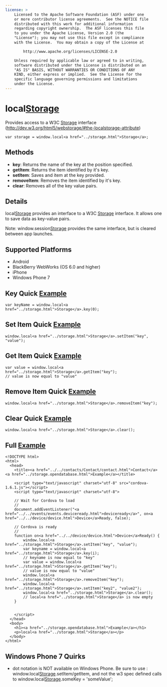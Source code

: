 ```yaml
---
license: >
    Licensed to the Apache Software Foundation (ASF) under one
    or more contributor license agreements.  See the NOTICE file
    distributed with this work for additional information
    regarding copyright ownership.  The ASF licenses this file
    to you under the Apache License, Version 2.0 (the
    "License"); you may not use this file except in compliance
    with the License.  You may obtain a copy of the License at

        http://www.apache.org/licenses/LICENSE-2.0

    Unless required by applicable law or agreed to in writing,
    software distributed under the License is distributed on an
    "AS IS" BASIS, WITHOUT WARRANTIES OR CONDITIONS OF ANY
    KIND, either express or implied.  See the License for the
    specific language governing permissions and limitations
    under the License.
---
```


local<a href="../storage.html">Storage</a>
===============

Provides access to a W3C <a href="../storage.html">Storage</a> interface (http://dev.w3.org/html5/webstorage/#the-localstorage-attribute)

    var storage = window.local<a href="../storage.html">Storage</a>;

Methods
-------

- __key__: Returns the name of the key at the position specified. 
- __getItem__: Returns the item identified by it's key.
- __setItem__: Saves and item at the key provided.
- __removeItem__: Removes the item identified by it's key.
- __clear__: Removes all of the key value pairs.

Details
-----------

local<a href="../storage.html">Storage</a> provides an interface to a W3C <a href="../storage.html">Storage</a> interface.  It allows one to save data as key-value pairs.

Note: window.session<a href="../storage.html">Storage</a> provides the same interface, but is cleared between app launches.

Supported Platforms
-------------------

- Android
- BlackBerry WebWorks (OS 6.0 and higher)
- iPhone
- Windows Phone 7

Key Quick <a href="../storage.opendatabase.html">Example</a>
-------------

    var keyName = window.local<a href="../storage.html">Storage</a>.key(0);

Set Item Quick <a href="../storage.opendatabase.html">Example</a>
-------------

    window.local<a href="../storage.html">Storage</a>.setItem("key", "value");

Get Item Quick <a href="../storage.opendatabase.html">Example</a>
-------------

	var value = window.local<a href="../storage.html">Storage</a>.getItem("key");
	// value is now equal to "value"

Remove Item Quick <a href="../storage.opendatabase.html">Example</a>
-------------

	window.local<a href="../storage.html">Storage</a>.removeItem("key");

Clear Quick <a href="../storage.opendatabase.html">Example</a>
-------------

	window.local<a href="../storage.html">Storage</a>.clear();

Full <a href="../storage.opendatabase.html">Example</a>
------------

    <!DOCTYPE html>
    <html>
      <head>
        <title><a href="../../contacts/Contact/contact.html">Contact</a> <a href="../storage.opendatabase.html">Example</a></title>

        <script type="text/javascript" charset="utf-8" src="cordova-1.6.1.js"></script>
        <script type="text/javascript" charset="utf-8">

        // Wait for Cordova to load
        //
        document.addEventListener("<a href="../../events/events.deviceready.html">deviceready</a>", on<a href="../../device/device.html">Device</a>Ready, false);

        // Cordova is ready
        //
        function on<a href="../../device/device.html">Device</a>Ready() {
			window.local<a href="../storage.html">Storage</a>.setItem("key", "value");
			var keyname = window.local<a href="../storage.html">Storage</a>.key(i);
			// keyname is now equal to "key"
			var value = window.local<a href="../storage.html">Storage</a>.getItem("key");
			// value is now equal to "value"
			window.local<a href="../storage.html">Storage</a>.removeItem("key");
			window.local<a href="../storage.html">Storage</a>.setItem("key2", "value2");
			window.local<a href="../storage.html">Storage</a>.clear();
			// local<a href="../storage.html">Storage</a> is now empty
        }
    

        </script>
      </head>
      <body>
        <h1><a href="../storage.opendatabase.html">Example</a></h1>
        <p>local<a href="../storage.html">Storage</a></p>
      </body>
    </html>


Windows Phone 7 Quirks
-------------

- dot notation is NOT available on Windows Phone. Be sure to use : window.local<a href="../storage.html">Storage</a>.setItem/getItem, and not the w3 spec defined calls to window.local<a href="../storage.html">Storage</a>.someKey = 'someValue';